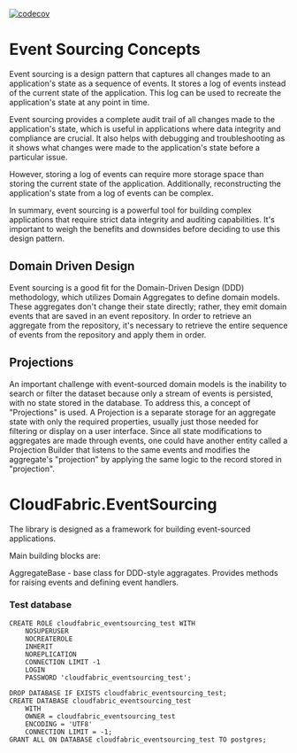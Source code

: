 [![codecov](https://codecov.io/gh/Tech-Fabric/CloudFabric.EventSourcing/graph/badge.svg?token=NR55NTMBTP)](https://codecov.io/gh/Tech-Fabric/CloudFabric.EventSourcing)

# Event Sourcing Concepts

Event sourcing is a design pattern that captures all changes made to an application's state as a sequence of events. It stores a log of events instead of the current state of the application. This log can be used to recreate the application's state at any point in time.

Event sourcing provides a complete audit trail of all changes made to the application's state, which is useful in applications where data integrity and compliance are crucial. It also helps with debugging and troubleshooting as it shows what changes were made to the application's state before a particular issue.

However, storing a log of events can require more storage space than storing the current state of the application. Additionally, reconstructing the application's state from a log of events can be complex.

In summary, event sourcing is a powerful tool for building complex applications that require strict data integrity and auditing capabilities. It's important to weigh the benefits and downsides before deciding to use this design pattern.

## Domain Driven Design

Event sourcing is a good fit for the Domain-Driven Design (DDD) methodology, which utilizes Domain Aggregates to define domain models. These aggregates don't change their state directly; rather, they emit domain events that are saved in an event repository. In order to retrieve an aggregate from the repository, it's necessary to retrieve the entire sequence of events from the repository and apply them in order.

## Projections

An important challenge with event-sourced domain models is the inability to search or filter the dataset because only a stream of events is persisted, with no state stored in the database. To address this, a concept of "Projections" is used. A Projection is a separate storage for an aggregate state with only the required properties, usually just those needed for filtering or display on a user interface. Since all state modifications to aggregates are made through events, one could have another entity called a Projection Builder that listens to the same events and modifies the aggregate's "projection" by applying the same logic to the record stored in "projection".

# CloudFabric.EventSourcing

The library is designed as a framework for building event-sourced applications.

Main building blocks are:

AggregateBase - base class for DDD-style aggragates. Provides methods for raising events and defining event handlers.



### Test database

```
CREATE ROLE cloudfabric_eventsourcing_test WITH
	NOSUPERUSER
	NOCREATEROLE
	INHERIT
	NOREPLICATION
	CONNECTION LIMIT -1
    LOGIN
	PASSWORD 'cloudfabric_eventsourcing_test';

DROP DATABASE IF EXISTS cloudfabric_eventsourcing_test;
CREATE DATABASE cloudfabric_eventsourcing_test
    WITH 
    OWNER = cloudfabric_eventsourcing_test
    ENCODING = 'UTF8'
    CONNECTION LIMIT = -1;
GRANT ALL ON DATABASE cloudfabric_eventsourcing_test TO postgres;
```